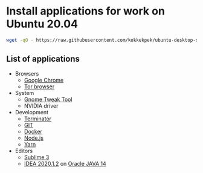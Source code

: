 # Install applications for work on Ubuntu 20.04
```sh
wget -qO - https://raw.githubusercontent.com/kokkekpek/ubuntu-desktop-setup/master/ubuntu-desktop-setup.sh | bash -
```

## List of applications
* Browsers
    * [Google Chrome](https://www.google.ru/intl/en/chrome)
    * [Tor browser](https://www.torproject.org/download)
* System
    * [Gnome Tweak Tool](https://wiki.gnome.org/Apps/Tweaks)
    * NVIDIA driver
* Development
    * [Terminator](https://github.com/gnome-terminator/terminator)
    * [GIT](https://git-scm.com)
    * [Docker](https://www.docker.com)
    * [Node.js](https://nodejs.org)
    * [Yarn](https://yarnpkg.com)
* Editors
    * [Sublime 3](https://www.sublimetext.com/3)
    * [IDEA 2020.1.2](https://www.jetbrains.com) on [Oracle JAVA 14](https://www.oracle.com/java/technologies)